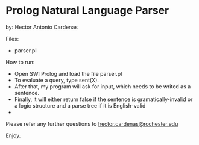 # Prolog Natural Language Parser

by: Hector Antonio Cardenas

Files:
  - parser.pl
  
How to run:
  - Open SWI Prolog and load the file parser.pl
  - To evaluate a query, type sent(X).
  - After that, my program will ask for input, which needs to be writed as a sentence.
  - Finally, it will either return false if the sentence is gramatically-invalid or a logic structure and a parse tree if it is English-valid
  - 
  
Please refer any further questions to hector.cardenas@rochester.edu

Enjoy.